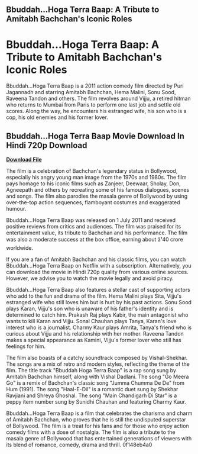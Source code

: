 ## Bbuddah...Hoga Terra Baap: A Tribute to Amitabh Bachchan's Iconic Roles

  
# Bbuddah...Hoga Terra Baap: A Tribute to Amitabh Bachchan's Iconic Roles
 
Bbuddah...Hoga Terra Baap is a 2011 action comedy film directed by Puri Jagannadh and starring Amitabh Bachchan, Hema Malini, Sonu Sood, Raveena Tandon and others. The film revolves around Vijju, a retired hitman who returns to Mumbai from Paris to perform one last job and settle old scores. Along the way, he encounters his estranged wife, his son who is a cop, his old enemies and his former lover.
 
## Bbuddah...Hoga Terra Baap Movie Download In Hindi 720p Download


[**Download File**](https://www.google.com/url?q=https%3A%2F%2Fbyltly.com%2F2tKEkg&sa=D&sntz=1&usg=AOvVaw1pK47w7VaiEdseOs__uA0F)

 
The film is a celebration of Bachchan's legendary status in Bollywood, especially his angry young man image from the 1970s and 1980s. The film pays homage to his iconic films such as Zanjeer, Deewaar, Sholay, Don, Agneepath and others by recreating some of his famous dialogues, scenes and songs. The film also parodies the masala genre of Bollywood by using over-the-top action sequences, flamboyant costumes and exaggerated humour.
 
Bbuddah...Hoga Terra Baap was released on 1 July 2011 and received positive reviews from critics and audiences. The film was praised for its entertainment value, its tribute to Bachchan and his performance. The film was also a moderate success at the box office, earning about â¹40 crore worldwide.
 
If you are a fan of Amitabh Bachchan and his classic films, you can watch Bbuddah...Hoga Terra Baap on Netflix with a subscription. Alternatively, you can download the movie in Hindi 720p quality from various online sources. However, we advise you to watch the movie legally and avoid piracy.
  
Bbuddah...Hoga Terra Baap also features a stellar cast of supporting actors who add to the fun and drama of the film. Hema Malini plays Sita, Vijju's estranged wife who still loves him but is hurt by his past actions. Sonu Sood plays Karan, Vijju's son who is unaware of his father's identity and is determined to catch him. Prakash Raj plays Kabir, the main antagonist who wants to kill Karan and Vijju. Sonal Chauhan plays Tanya, Karan's love interest who is a journalist. Charmy Kaur plays Amrita, Tanya's friend who is curious about Vijju and his relationship with her mother. Raveena Tandon makes a special appearance as Kamini, Vijju's former lover who still has feelings for him.
 
The film also boasts of a catchy soundtrack composed by Vishal-Shekhar. The songs are a mix of retro and modern styles, reflecting the theme of the film. The title track "Bbuddah Hoga Terra Baap" is a rap song sung by Amitabh Bachchan himself, along with Vishal Dadlani. The song "Go Meera Go" is a remix of Bachchan's classic song "Jumma Chumma De De" from Hum (1991). The song "Haal-E-Dil" is a romantic duet sung by Shekhar Ravjiani and Shreya Ghoshal. The song "Main Chandigarh Di Star" is a peppy item number sung by Sunidhi Chauhan and featuring Charmy Kaur.
 
Bbuddah...Hoga Terra Baap is a film that celebrates the charisma and charm of Amitabh Bachchan, who proves that he is still the undisputed superstar of Bollywood. The film is a treat for his fans and for those who enjoy action comedy films with a dose of nostalgia. The film is also a tribute to the masala genre of Bollywood that has entertained generations of viewers with its blend of romance, comedy, drama and thrill.
 0f148eb4a0
